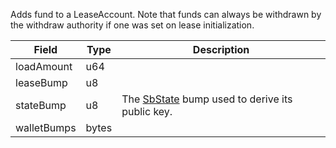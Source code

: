 Adds fund to a LeaseAccount. Note that funds can always be withdrawn by the withdraw authority if one was set on lease initialization.

| Field       | Type  | Description                                                              |
| ----------- | ----- | ------------------------------------------------------------------------ |
| loadAmount  | u64   |                                                                          |
| leaseBump   | u8    |                                                                          |
| stateBump   | u8    | The [SbState](/idl/accounts/SbState) bump used to derive its public key. |
| walletBumps | bytes |                                                                          |
